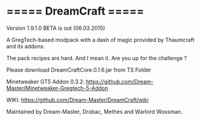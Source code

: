 ===== DreamCraft =====
=====================================================

Version 1.9.1.0 BETA is out (06.03.2015)

A GregTech-based modpack with a dash of magic provided by Thaumcraft and its addons.

The pack recipes are hard. And I mean it. Are you up for the challenge ?

Please download DreamCraftCore.0.1.6.jar from TS Folder

Minetweaker GT5 Addon 0.3.2:
https://github.com/Dream-Master/Minetweaker-Gregtech-5-Addon

WIKI:
https://github.com/Dream-Master/DreamCraft/wiki

Maintained by Dream-Master, Drobac, Methes and Warlord Wossman.
